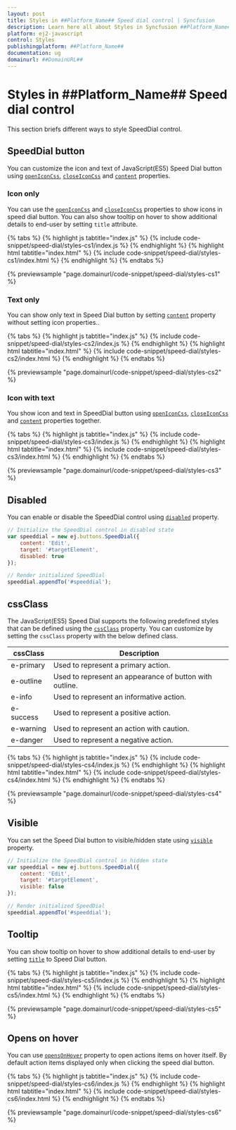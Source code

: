 ```yaml
---
layout: post
title: Styles in ##Platform_Name## Speed dial control | Syncfusion
description: Learn here all about Styles in Syncfusion ##Platform_Name## Speed dial control of Syncfusion Essential JS 2 and more.
platform: ej2-javascript
control: Styles 
publishingplatform: ##Platform_Name##
documentation: ug
domainurl: ##DomainURL##
---
```


# Styles in ##Platform_Name## Speed dial control

This section briefs different ways to style SpeedDial control.

## SpeedDial button

You can customize the icon and text of JavaScript(ES5) Speed Dial button using [`openIconCss`](../api/speed-dial#openiconcss), [`closeIconCss`](../api/speed-dial#closeiconcss) and [`content`](../api/speed-dial#content) properties.

### Icon only

You can use the [`openIconCss`](../api/speed-dial#openiconcss) and [`closeIconCss`](../api/speed-dial#closeiconcss) properties to show icons in speed dial button. You can also show tooltip on hover to show additional details to end-user by setting `title` attribute.

{% tabs %}
{% highlight js tabtitle="index.js" %}
{% include code-snippet/speed-dial/styles-cs1/index.js %}
{% endhighlight %}
{% highlight html tabtitle="index.html" %}
{% include code-snippet/speed-dial/styles-cs1/index.html %}
{% endhighlight %}
{% endtabs %}
        
{% previewsample "page.domainurl/code-snippet/speed-dial/styles-cs1" %}

### Text only

You can show only text in Speed Dial button by setting [`content`](../api/speed-dial#content) property  without setting icon properties..

{% tabs %}
{% highlight js tabtitle="index.js" %}
{% include code-snippet/speed-dial/styles-cs2/index.js %}
{% endhighlight %}
{% highlight html tabtitle="index.html" %}
{% include code-snippet/speed-dial/styles-cs2/index.html %}
{% endhighlight %}
{% endtabs %}
        
{% previewsample "page.domainurl/code-snippet/speed-dial/styles-cs2" %}

### Icon with text

You show icon and text in SpeedDial button using [`openIconCss`](../api/speed-dial#openiconcss), [`closeIconCss`](../api/speed-dial#closeiconcss) and [`content`](../api/speed-dial#content) properties together.

{% tabs %}
{% highlight js tabtitle="index.js" %}
{% include code-snippet/speed-dial/styles-cs3/index.js %}
{% endhighlight %}
{% highlight html tabtitle="index.html" %}
{% include code-snippet/speed-dial/styles-cs3/index.html %}
{% endhighlight %}
{% endtabs %}
        
{% previewsample "page.domainurl/code-snippet/speed-dial/styles-cs3" %}

## Disabled

You can enable or disable the SpeedDial control using [`disabled`](../api/speed-dial#disabled) property.

```js
// Initialize the SpeedDial control in disabled state
var speeddial = new ej.buttons.SpeedDial({
    content: 'Edit',
    target: '#targetElement',
    disabled: true
});

// Render initialized SpeedDial
speeddial.appendTo('#speeddial');
```

## cssClass

The JavaScript(ES5) Speed Dial supports the following predefined styles that can be defined using the [`cssClass`](../api/speed-dial#cssclass) property. You can customize by setting the `cssClass` property with the below defined class.

| cssClass | Description |
| -------- | -------- |
| e-primary | Used to represent a primary action. |
| e-outline |  Used to represent an appearance of button with outline. |
| e-info |  Used to represent an informative action. |
| e-success | Used to represent a positive action. |
| e-warning | Used to represent an action with caution. |
| e-danger | Used to represent a negative action. |

{% tabs %}
{% highlight js tabtitle="index.js" %}
{% include code-snippet/speed-dial/styles-cs4/index.js %}
{% endhighlight %}
{% highlight html tabtitle="index.html" %}
{% include code-snippet/speed-dial/styles-cs4/index.html %}
{% endhighlight %}
{% endtabs %}
        
{% previewsample "page.domainurl/code-snippet/speed-dial/styles-cs4" %}

## Visible

You can set the Speed Dial button to visible/hidden state using [`visible`](../api/speed-dial#visible) property.

```js
// Initialize the SpeedDial control in hidden state
var speeddial = new ej.buttons.SpeedDial({
    content: 'Edit',
    target: '#targetElement',
    visible: false
});

// Render initialized SpeedDial
speeddial.appendTo('#speeddial');
```

## Tooltip

You can show tooltip on hover to show additional details to end-user by setting [`title`](../api/speed-dial/speedDialItemModel/#title) to Speed Dial button.

{% tabs %}
{% highlight js tabtitle="index.js" %}
{% include code-snippet/speed-dial/styles-cs5/index.js %}
{% endhighlight %}
{% highlight html tabtitle="index.html" %}
{% include code-snippet/speed-dial/styles-cs5/index.html %}
{% endhighlight %}
{% endtabs %}
        
{% previewsample "page.domainurl/code-snippet/speed-dial/styles-cs5" %}

## Opens on hover

You can use [`opensOnHover`](../api/speed-dial#opensonhover) property to open actions items on hover itself. By default action items displayed only when clicking the speed dial button.

{% tabs %}
{% highlight js tabtitle="index.js" %}
{% include code-snippet/speed-dial/styles-cs6/index.js %}
{% endhighlight %}
{% highlight html tabtitle="index.html" %}
{% include code-snippet/speed-dial/styles-cs6/index.html %}
{% endhighlight %}
{% endtabs %}
        
{% previewsample "page.domainurl/code-snippet/speed-dial/styles-cs6" %}
